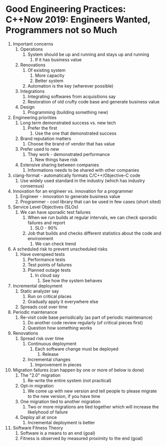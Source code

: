 # Good Engineering Practices: C++Now 2019: Engineers Wanted, Programmers not so Much #
1. Important concerns
	1. Operations
		1. System should be up and running and stays up and running
			1. If it has business value
	2. Renovations
		1. Of existing system
			1. More capacity
			2. Better system
		2. Automation is the key (wherever possible)
	3. Integrations
		1. Integrating softwares from acquisitions say
		2. Restoration of old crufty code base and generate business value
	4. Design
		1. Programming (building something new)
2. Engineering priorities
	1. Long term demonstrated success vs. new tech
		1. Prefer the first
			1. Use the one that demonstrated success
	2. Brand reputation matters
		1. Choose the brand of vendor that has value
	3. Prefer used to new
		1. They work - demonstrated performance
			1. New things have risk
	4. Extensive sharing between companies
		1. Informations needs to be shared with other companies
3. clang-format - automatically formats C/C++/Objective-C code
	1. Use widely used standard in the industry (which has industry consensus)
4. Innovation for an engineer vs. innovation for a programmer
	1. Engineer - innovation to generate business value
	2. Programmer - cool library that can be used in few cases (short sited)
5. Service Level Objectives (SLOs)
	1. We can have sporadic test failures
		1. When we run builds at regular intervals, we can check sporadic failures and report
			1. SLO - 90%
		2. Job that builds and checks different statistics about the code and environment
			1. We can check trend
6. A scheduled risk to prevent unscheduled risks
	1. Have overspeed tests
		1. Performance tests
		2. Test points of failures
		3. Planned outage tests
			1. In cloud say
				1. See how the system behaves
7. Incremental deployment
	1. Static analyzer say
		1. Run on critical places
		2. Gradually apply it everywhere else
	2. Spreads cost over time
8. Periodic maintenance
	1. Re-visit code base periodically (as part of periodic maintenance)
		1. Do another code review regularly (of critical pieces first)
		2. Question how something works
9. Renovations
	1. Spread risk over time
		1. Continuous deployment
			1. Each software change must be deployed
				1. Release
		2. Incremental changes
			1. Improvement in pieces
10. Migration failures (can happen by one or more of below is done)
	1. The "2.0" migration
		1. Re-write the entire system (not practical)
	2. Opt-in migration
		1. We come up with new version and tell people to please migrate to the new version, if you have time
	3. One migration tied to another migration
		1. Two or more migrations are tied together which will increase the likelyhood of failure
	4. Deploy all at once
		1. Incremental deployment is better
11. Software Fitness Theory
	1. Software is a means to an end (goal)
	2. Fitness is observed by measured proximity to the end (goal)